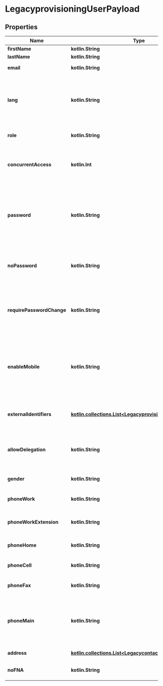 
# LegacyprovisioningUserPayload

## Properties
Name | Type | Description | Notes
------------ | ------------- | ------------- | -------------
**firstName** | **kotlin.String** | First name |  [optional]
**lastName** | **kotlin.String** | Last name |  [optional]
**email** | **kotlin.String** | Email address used for login |  [optional]
**lang** | **kotlin.String** | User language. Organisation default lang will be used if not provided. Accepts FR or EN. |  [optional]
**role** | **kotlin.String** | User role. Accepts USER or ADMIN |  [optional]
**concurrentAccess** | **kotlin.Int** | Number of allowed concurrent accesses with this user. Default 1. |  [optional]
**password** | **kotlin.String** | User initial password. A random password will be set if none is specified and noPassword option is not used. |  [optional]
**noPassword** | **kotlin.String** | Disable password authentication. Accepts true or false. Default false |  [optional]
**requirePasswordChange** | **kotlin.String** | The user will be ask to define a new password on the first login Accepts true or false. Default true |  [optional]
**enableMobile** | **kotlin.String** | Enable Mobile version. Deprecated: the mobile is not enabled per user anymore. Accepts true or false. Default false |  [optional]
**externalIdentifiers** | [**kotlin.collections.List&lt;LegacyprovisioningUserIdentifier&gt;**](LegacyprovisioningUserIdentifier.md) | List of identifier to uniquely identify the user. |  [optional]
**allowDelegation** | **kotlin.String** | Allow the user to delegate access to his data Accepts true or false. Default false |  [optional]
**gender** | **kotlin.String** | Gender of this user. Accepts M or F. |  [optional]
**phoneWork** | **kotlin.String** | Work phone number of this user |  [optional]
**phoneWorkExtension** | **kotlin.String** | Extension of work phone number of this user. |  [optional]
**phoneHome** | **kotlin.String** | Home phone number of this user. |  [optional]
**phoneCell** | **kotlin.String** | Cellphone number of this user. |  [optional]
**phoneFax** | **kotlin.String** | Fax phone number of this user. |  [optional]
**phoneMain** | **kotlin.String** | The phone type to be the main phone number. Accepts fax, cell, home, work. Default work |  [optional]
**address** | [**kotlin.collections.List&lt;LegacycontactAddress&gt;**](LegacycontactAddress.md) | Address of this user. |  [optional]
**noFNA** | **kotlin.String** | Accepts true or false. Default false |  [optional]



